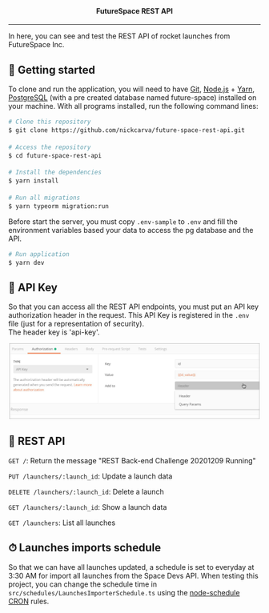 <br>
<div align="center">
  <h4 align="center">
     FutureSpace REST API
  </h4>
</div>

---

In here, you can see and test the REST API of rocket launches from FutureSpace Inc.


## 🚀 Getting started

To clone and run the application, you will need to have [Git](https://git-scm.com), [Node.js](https://nodejs.org) + [Yarn](https://yarnpkg.com), [PostgreSQL](https://www.postgresql.org/download/) (with a pre created database named future-space) installed on your machine. With all programs installed, run the following command lines:

```bash
# Clone this repository
$ git clone https://github.com/nickcarva/future-space-rest-api.git

# Access the repository
$ cd future-space-rest-api

# Install the dependencies
$ yarn install

# Run all migrations
$ yarn typeorm migration:run
```

Before start the server, you must copy `.env-sample` to `.env` and fill the environment variables based your data to access the pg database and the API.

```bash
# Run application
$ yarn dev
```


## 🔑 API Key

So that you can access all the REST API endpoints, you must put an API key authorization header in the request. This API Key is registered in the `.env` file (just for a representation of security).
<br>
The header key is 'api-key'.

<p align="center">
  <img alt="api-key-representation" src="./.github/assets/api-key-representation.jpg" width="500">
</p>


## 📍 REST API

`GET /`: Return the message "REST Back-end Challenge 20201209 Running"

`PUT /launchers/:launch_id`: Update a launch data

`DELETE /launchers/:launch_id`: Delete a launch

`GET /launchers/:launch_id`: Show a launch data

`GET /launchers`: List all launches


## ⏱ Launches imports schedule

So that we can have all launches updated, a schedule is set to everyday at 3:30 AM for import all launches from the Space Devs API. When testing this project, you can change the schedule time in `src/schedules/LaunchesImporterSchedule.ts` using the [node-schedule CRON](https://www.npmjs.com/package/node-schedule) rules.
